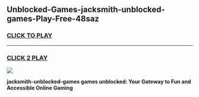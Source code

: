 
## Unblocked-Games-jacksmith-unblocked-games-Play-Free-48saz
<h3>
<a href="https://premium76.site?title=jacksmith-unblocked-games&ref=23A">CLICK TO PLAY</a></h3>
<hr>

<h3>
<a href="https://premium76.site?title=jacksmith-unblocked-games&ref=23A">CLICK 2 PLAY</a>
  
</h3>

<a href="https://premium76.site?title=jacksmith-unblocked-games&ref=23A"><img src="https://clearcache.store/games.png"></a>


**jacksmith-unblocked-games games unblocked: Your Gateway to Fun and Accessible Online Gaming**
